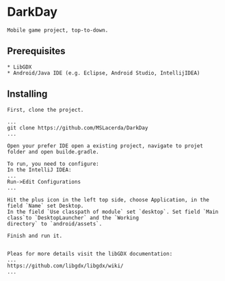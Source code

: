 # DarkDay

    Mobile game project, top-to-down.

## Prerequisites
    * LibGDX
    * Android/Java IDE (e.g. Eclipse, Android Studio, IntellijIDEA)

## Installing

    First, clone the project.

    ...
    git clone https://github.com/MSLacerda/DarkDay
    ...

    Open your prefer IDE open a existing project, navigate to projet folder and open builde.gradle.

    To run, you need to configure:
    In the IntelliJ IDEA:
    ...
    Run->Edit Configurations
    ...

    Hit the plus icon in the left top side, choose Application, in the field `Name` set Desktop.
    In the field `Use classpath of module` set `desktop`. Set field `Main class`to `DesktopLauncher` and the `Working
    directory` to `android/assets`.

    Finish and run it.


    Pleas for more details visit the libGDX documentation:
    ...
    https://github.com/libgdx/libgdx/wiki/
    ...





